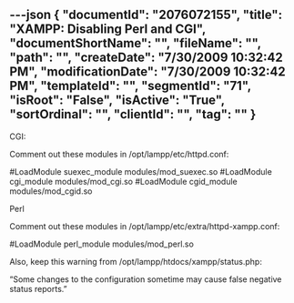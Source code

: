 ---json
{
  "documentId": "2076072155",
  "title": "XAMPP: Disabling Perl and CGI",
  "documentShortName": "",
  "fileName": "",
  "path": "",
  "createDate": "7/30/2009 10:32:42 PM",
  "modificationDate": "7/30/2009 10:32:42 PM",
  "templateId": "",
  "segmentId": "71",
  "isRoot": "False",
  "isActive": "True",
  "sortOrdinal": "",
  "clientId": "",
  "tag": ""
}
---

CGI:

Comment out these modules in /opt/lampp/etc/httpd.conf:

#LoadModule suexec_module modules/mod_suexec.so
#LoadModule cgi_module modules/mod_cgi.so
#LoadModule cgid_module modules/mod_cgid.so

Perl

Comment out these modules in /opt/lampp/etc/extra/httpd-xampp.conf:

#LoadModule perl_module        modules/mod_perl.so

Also, keep this warning from /opt/lampp/htdocs/xampp/status.php:

“Some changes to the configuration sometime may cause false negative status reports.”
